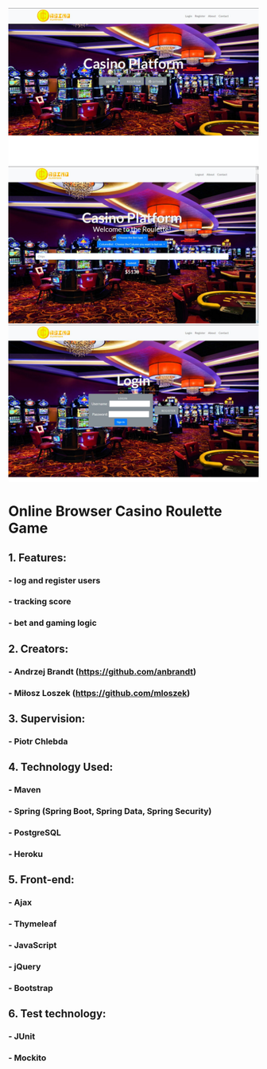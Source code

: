 ![Main page](https://github.com/anbrandt/Spring-Gaming-Platform-Project/blob/master/screen1.jpg)
![roulette game](https://github.com/anbrandt/Spring-Gaming-Platform-Project/blob/master/screen2.jpg)
![login page](https://github.com/anbrandt/Spring-Gaming-Platform-Project/blob/master/screen3.jpg)

# Online Browser Casino Roulette Game
## 1. Features:
### - log and register users
### - tracking score
### - bet and gaming logic
## 2. Creators:
### - Andrzej Brandt (https://github.com/anbrandt)
### - Miłosz Loszek (https://github.com/mloszek)
## 3. Supervision:
### - Piotr Chlebda
## 4. Technology Used:
### - Maven
### - Spring (Spring Boot, Spring Data, Spring Security)
### - PostgreSQL
### - Heroku
## 5. Front-end:
### - Ajax
### - Thymeleaf
### - JavaScript
### - jQuery
### - Bootstrap
## 6. Test technology:
### - JUnit
### - Mockito
